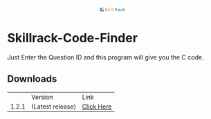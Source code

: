 
<div align="center">
    <img width=15% src="https://github.com/rishav394/Skillrack-Code-Finder/blob/master/logo.gif">
</div>

# Skillrack-Code-Finder
Just Enter the Question ID and this program will give you the C code.

<h2>Downloads</h2>
<table>
<th>
  <td>
  Version
  </td>
<td>Link</td>
</th>
<tr>
<td>1.2.1</td>
<td>(Latest release)</td>
  <td>
  <a href="https://github.com/rishav394/Skillrack-Code-Finder/releases/download/1.2.1/Code.exe">Click Here</a>
  </td>
</tr>
</table>
